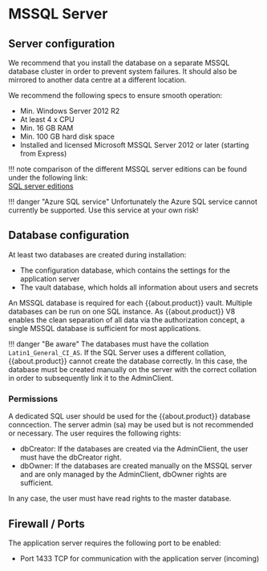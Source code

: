 # MSSQL Server

## Server configuration

We recommend that you install the database on a separate MSSQL database cluster in order to prevent system failures. It should also be mirrored to another data centre at a different location.

We recommend the following specs to ensure smooth operation:

- Min. Windows Server 2012 R2
- At least 4 x CPU
- Min. 16 GB RAM
- Min. 100 GB hard disk space
- Installed and licensed Microsoft MSSQL Server 2012 or later (starting from Express)

!!! note
    comparison of the different MSSQL server editions can be found under the following link:  
    [SQL server editions](https://www.microsoft.com/de-de/sql-server/sql-server-2017-editions)

!!! danger "Azure SQL service"
    Unfortunately the Azure SQL service cannot currently be supported.
    Use this service at your own risk!

## Database configuration

At least two databases are created during installation:

- The configuration database, which contains the settings for the application server
- The vault database, which holds all information about users and secrets

An MSSQL database is required for each {{about.product}} vault. Multiple databases can be run on one SQL instance. As {{about.product}} V8 enables the clean separation of all data via the authorization concept, a single MSSQL database is sufficient for most applications.

!!! danger "Be aware"
    The databases must have the collation `Latin1_General_CI_AS`. If the SQL Server uses a different collation, {{about.product}} cannot create the database correctly. In this case, the database must be created manually on the server with the correct collation in order to subsequently link it to the AdminClient.

### Permissions

A dedicated SQL user should be used for the {{about.product}} database conncection. The server admin (sa) may be used but is not recommended or necessary. The user requires the following rights:

- dbCreator: If the databases are created via the AdminClient, the user must have the dbCreator right.
- dbOwner: If the databases are created manually on the MSSQL server and are only managed by the AdminClient, dbOwner rights are sufficient.

In any case, the user must have read rights to the master database.

## Firewall / Ports

The application server requires the following port to be enabled:

- Port 1433 TCP for communication with the application server (incoming)
